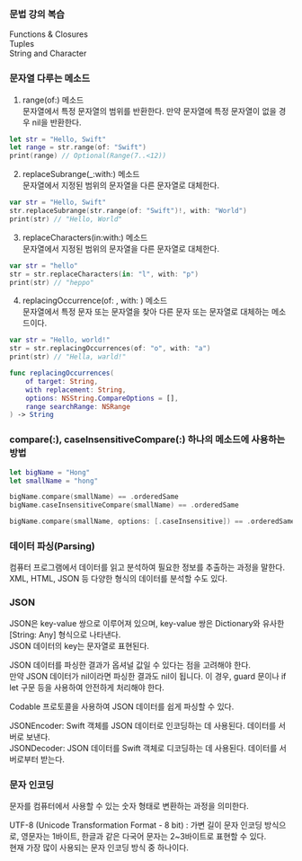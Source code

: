 ### 문법 강의 복습
Functions & Closures<br>
Tuples<br>
String and Character<br>

### 문자열 다루는 메소드

1. range(of:) 메소드<br>
문자열에서 특정 문자열의 범위를 반환한다. 만약 문자열에 특정 문자열이 없을 경우 nil을 반환한다.<br>

```swift
let str = "Hello, Swift"
let range = str.range(of: "Swift")
print(range) // Optional(Range(7..<12))
```

2. replaceSubrange(_:with:) 메소드<br>
문자열에서 지정된 범위의 문자열을 다른 문자열로 대체한다.<br>

```swift
var str = "Hello, Swift"
str.replaceSubrange(str.range(of: "Swift")!, with: "World")
print(str) // "Hello, World"
```

3. replaceCharacters(in:with:) 메소드<br>
문자열에서 지정된 범위의 문자열을 다른 문자열로 대체한다.<br>

```swift
var str = "hello"
str = str.replaceCharacters(in: "l", with: "p")
print(str) // "heppo"
```

4. replacingOccurrence(of: , with: ) 메소드<br>
문자열에서 특정 문자 또는 문자열을 찾아 다른 문자 또는 문자열로 대체하는 메소드이다.<br>

```swift
var str = "Hello, world!"
str = str.replacingOccurrences(of: "o", with: "a")
print(str) // "Hella, warld!"
```

```swift
func replacingOccurrences(
    of target: String,
    with replacement: String,
    options: NSString.CompareOptions = [],
    range searchRange: NSRange
) -> String
```

### compare(:), caseInsensitiveCompare(:) 하나의 메소드에 사용하는 방법<br>

```swift
let bigName = "Hong"
let smallName = "hong"

bigName.compare(smallName) == .orderedSame
bigName.caseInsensitiveCompare(smallName) == .orderedSame

bigName.compare(smallName, options: [.caseInsensitive]) == .orderedSame
```

### 데이터 파싱(Parsing)
컴퓨터 프로그램에서 데이터를 읽고 분석하여 필요한 정보를 추출하는 과정을 말한다.<br>
XML, HTML, JSON 등 다양한 형식의 데이터를 분석할 수도 있다.<br>


### JSON 
JSON은 key-value 쌍으로 이루어져 있으며, key-value 쌍은 Dictionary와 유사한 [String: Any] 형식으로 나타낸다.<br>
JSON 데이터의 key는 문자열로 표현된다.<br>


JSON 데이터를 파싱한 결과가 옵셔널 값일 수 있다는 점을 고려해야 한다.<br>
만약 JSON 데이터가 nil이라면 파싱한 결과도 nil이 됩니다. 이 경우, guard 문이나 if let 구문 등을 사용하여 안전하게 처리해야 한다.<br>

Codable 프로토콜을 사용하여 JSON 데이터를 쉽게 파싱할 수 있다.<br>

JSONEncoder: Swift 객체를 JSON 데이터로 인코딩하는 데 사용된다. 데이터를 서버로 보낸다.<br>
JSONDecoder: JSON 데이터를 Swift 객체로 디코딩하는 데 사용된다. 데이터를 서버로부터 받는다.<br>


### 문자 인코딩
문자를 컴퓨터에서 사용할 수 있는 숫자 형태로 변환하는 과정을 의미한다.<br>

UTF-8 (Unicode Transformation Format - 8 bit) : 가변 길이 문자 인코딩 방식으로, 영문자는 1바이트, 한글과 같은 다국어 문자는 2~3바이트로 표현할 수 있다.<br>
현재 가장 많이 사용되는 문자 인코딩 방식 중 하나이다.<br>
